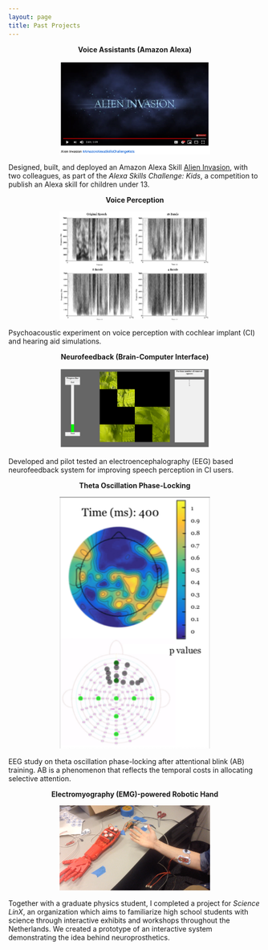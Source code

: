 ```yaml
---
layout: page
title: Past Projects
---
```


<p align="center"><b>Voice Assistants (Amazon Alexa)</b></p>
<p align="center">
    <img src="/img/AlienInvasion.png" alt="" width="300px">
</p>

Designed, built, and deployed an Amazon Alexa Skill [Alien Invasion](https://www.youtube.com/watch?v=MK_amN7jztg), with two colleagues, as part of the _Alexa Skills Challenge: Kids_, a competition to publish an Alexa skill for children under 13.
<br>


<p align="center"><b>Voice Perception</b></p>
<p align="center">
    <img src="/img/PsychoacousticExperiment.png" alt="" width="300px">
</p>

Psychoacoustic experiment on voice perception with cochlear implant (CI) and hearing aid simulations.
<br>

<p align="center"><b>Neurofeedback (Brain-Computer Interface)</b></p>
<p align="center">
    <img src="/img/Neurofeedback.png" alt="" width="300px">
</p>

Developed and pilot tested an electroencephalography (EEG) based neurofeedback system for improving speech perception in CI users.
<br>

<p align="center"><b>Theta Oscillation Phase-Locking</b></p>
<p align="center">
    <img src="/img/PhaseLocking.png" alt="" width="300px">
</p>

EEG study on theta oscillation phase-locking after attentional blink (AB) training. AB is a phenomenon that reflects the temporal costs in allocating selective attention.
<br>


<p align="center"><b>Electromyography (EMG)-powered Robotic Hand</b></p>
<p align="center">
    <img src="/img/Hand.png" alt="" width="300px">
</p>

Together with a graduate physics student, I completed a project for _Science LinX_, an organization which aims to familiarize high school students with science through interactive exhibits and workshops throughout the Netherlands. We created a prototype of an interactive system demonstrating the idea behind neuroprosthetics.






